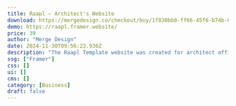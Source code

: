 ```yaml
---
title: Raapl — Architect's Website
download: https://mergedesign.co/checkout/buy/1f830bb8-ff66-45f6-b74b-01741d2efabd
demo: https://raapl.framer.website/
price: 39
author: "Merge Design"
date: 2024-11-30T09:56:23.936Z
description: "The Raapl Template website was created for architect offices or freelance architects. It includes 5 unique homepage sections, 4 subpages, a responsive design, custom animations, and a defined color scheme."
ssg: ["Framer"]
css: []
ui: []
cms: []
category: [Business]
draft: false
---
```

